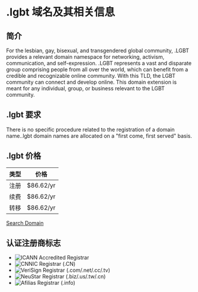 # .lgbt 域名及其相关信息

## 简介

For the lesbian, gay, bisexual, and transgendered global community, .LGBT provides a relevant domain namespace for networking, activism, communication, and self-expression. .LGBT represents a vast and disparate group comprising people from all over the world, which can benefit from a credible and recognizable online community. With this TLD, the LGBT community can connect and develop online. This domain extension is meant for any individual, group, or business relevant to the LGBT community.

## .lgbt 要求

There is no specific procedure related to the registration of a domain name..lgbt domain names are allocated on a "first come, first served" basis.

## .lgbt 价格

| 类型    | 价格        |
| ------- | ----------- |
| 注册    | $86.62/yr  |
| 续费    | $86.62/yr  |
| 转移    | $86.62/yr  |

[Search Domain](https://www.asiaregister.com/en/domains/lgbt-domain-registration)

## 认证注册商标志

- ![ICANN Accredited Registrar](https://cloud.registry-server.com/registrar/default/images/logo_icann.png)
- ![CNNIC Registrar (.CN)](https://cloud.registry-server.com/registrar/default/images/logo_cnnic.png)
- ![VeriSign Registrar (.com/.net/.cc/.tv)](https://cloud.registry-server.com/registrar/default/images/logo_verisign.png)
- ![NeuStar Registrar (.biz/.us/.tw/.cn)](https://cloud.registry-server.com/registrar/default/images/logo_biz.png)
- ![Afilias Registrar (.info)](https://cloud.registry-server.com/registrar/default/images/logo_info.png)
<!-- tcd_original_link https://www.asiaregister.com/zh-sg/domains/new-gtlds/lgbt-domain -->
